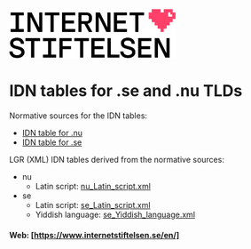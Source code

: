 <img src="internetstiftelsen.png" width="300px" height="88px" />

# IDN tables for .se and .nu TLDs

Normative sources for the IDN tables:

* [IDN table for .nu]
* [IDN table for .se]

LGR (XML) IDN tables derived from the normative 
sources:

* nu
  * Latin script: [nu_Latin_script.xml]
* se
  * Latin script: [se_Latin_script.xml]
  * Yiddish language: [se_Yiddish_language.xml]
  

#### Web: [https://www.internetstiftelsen.se/en/]

[https://www.internetstiftelsen.se/en/]:   https://www.internetstiftelsen.se/en/
[IDN table for .nu]:                       IDN_table_nu.pdf
[IDN table for .se]:                       IDN_table_se.pdf
[nu_Latin_script.xml]:                     nu_Latin_script.xml
[se_Latin_script.xml]:                     se_Latin_script.xml
[se_Yiddish_language.xml]:                 se_Yiddish_language.xml
